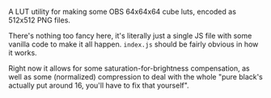 A LUT utility for making some OBS 64x64x64 cube luts, encoded as 512x512 PNG files.

There's nothing too fancy here, it's literally just a single JS file with some vanilla code to make it all happen. `index.js` should be fairly obvious in how it works.

Right now it allows for some saturation-for-brightness compensation, as well as some (normalized) compression to deal with the whole "pure black's actually put around 16,  you'll have to fix that yourself".
